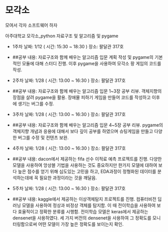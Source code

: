 # 모각소

모여서 각자 소프트웨어 하자

아주대학교 모각소_python 자료구조 및 알고리즘 및 pygame

- 1주차 날짜: 1/12 ( 시간: 15:30 ~ 18:30 ) 장소: 팔달관 317호

- ##공부 내용: 자료구조와 함께 배우는 알고리즘 입문 계획 작성 및 pygame의 기본적인 모듈에 대해 스터디 진행. 이후 pygame을 사용하여 모각소 팡 게임의 코드를 작성.

- 2주차 날짜: 1/28 ( 시간: 13:00 ~ 16:30 ) 장소: 팔달관 317호

- ##공부 내용: 자료구조와 함께 배우는 알고리즘 입문 1~3장 공부 리뷰. 객체지향의 장점을 살려 pygame을 활용. 장애물 피하기 게임을 만들어 코드를 작성하고 이후에 생기는 버그를 수정.

- 3주차 날짜: 1/28 ( 시간: 13:00 ~ 16:30 ) 장소: 팔달관 317호

- ##공부 내용: 자료구조와 함께 배우는 알고리즘 입문 4~5장 공부 리뷰. pygame의 객체지향 개념과 응용에 대해서 보다 깊이 공부를 하였으며 슈팅게임을 만들고 다양한 버그를 수정 및 컨텐츠 보완.

- 4주차 날짜: 1/28 ( 시간: 13:00 ~ 16:30 ) 장소: 팔달관 317호

- ##공부 내용: dacon에서 제공하는 fifa 선수 이적료 예측 프로젝트를 진행. 다양한 모델을 사용하여 앙상블 기법을 사용하는 것도 중요하지만 한가지 모델에 대하여 보다 높은 점수를 얻기 위해 심도있는 고민을 하고, EDA과정이 정형화된 데이터를 분석하는데에 꼭 필요한 과정이라는 것을 깨달음.

- 5주차 날짜: 1/28 ( 시간: 13:00 ~ 16:30 ) 장소: 팔달관 317호

- ##공부 내용: kaggle에서 제공하는 이상객체탐지 프로젝트를 진행. 컴퓨터비전 딥러닝 모델을 사용하여 정상과 비정상 객체를 탐지함. 이 때 전이학습을 사용하여 보다 효율적이고 정확한 분류를 시행함. 전이학습 모델은 keras에서 제공하는 densenet을 사용하였다. 세 가지 버전의 densenet을 사용하여 그 정확도를 모니터링함으로써 어떤 모델이 가장 높은 정확도를 보이는지 확인.
